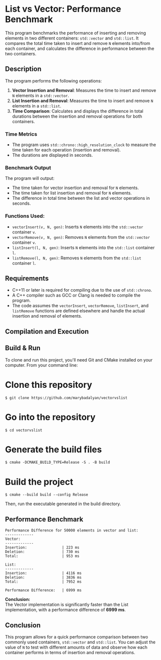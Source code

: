 
# List vs Vector: Performance Benchmark

This program benchmarks the performance of inserting and removing elements in two different containers: `std::vector` and `std::list`. It compares the total time taken to insert and remove `N` elements into/from each container, and calculates the difference in performance between the two containers.

## Description

The program performs the following operations:

1. **Vector Insertion and Removal**: Measures the time to insert and remove `N` elements in a `std::vector`.
2. **List Insertion and Removal**: Measures the time to insert and remove `N` elements in a `std::list`.
3. **Time Comparison**: Calculates and displays the difference in total durations between the insertion and removal operations for both containers.

### Time Metrics

- The program uses `std::chrono::high_resolution_clock` to measure the time taken for each operation (insertion and removal).
- The durations are displayed in seconds.

### Benchmark Output

The program will output:

- The time taken for vector insertion and removal for `N` elements.
- The time taken for list insertion and removal for `N` elements.
- The difference in total time between the list and vector operations in seconds.


### Functions Used:
- `vectorInsert(v, N, gen)`: Inserts `N` elements into the `std::vector` container `v`.
- `vectorRemove(v, N, gen)`: Removes `N` elements from the `std::vector` container `v`.
- `listInsert(l, N, gen)`: Inserts `N` elements into the `std::list` container `l`.
- `listRemove(l, N, gen)`: Removes `N` elements from the `std::list` container `l`.

## Requirements

- C++11 or later is required for compiling due to the use of `std::chrono`.
- A C++ compiler such as GCC or Clang is needed to compile the program.
- The code assumes the `vectorInsert`, `vectorRemove`, `listInsert`, and `listRemove` functions are defined elsewhere and handle the actual insertion and removal of elements.

## Compilation and Execution

## Build & Run
To clone and run this project, you'll need Git and CMake installed on your computer. From your command line:

# Clone this repository
```$ git clone https://github.com/marybadalyan/vectorvslist```

# Go into the repository
```$ cd vectorvslist```

# Generate the build files
```$ cmake -DCMAKE_BUILD_TYPE=Release -S . -B build```

# Build the project
```$ cmake --build build --config Release```

Then, run the executable generated in the build directory.

## Performance Benchmark


```
Performance Difference for 50000 elements in vector and list:
-------------
Vector:
-------------
Insertion:                | 223 ms
Deletion:                 | 730 ms
Total:                    | 953 ms

List:
-------------
Insertion:                | 4116 ms
Deletion:                 | 3836 ms
Total:                    | 7952 ms

Performance Difference:   | 6999 ms
```
**Conclusion:**  
The Vector implementation is significantly faster than the List implementation, with a performance difference of **6999 ms**.




## Conclusion

This program allows for a quick performance comparison between two commonly used containers, `std::vector` and `std::list`. You can adjust the value of `N` to test with different amounts of data and observe how each container performs in terms of insertion and removal operations.
